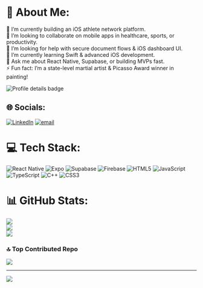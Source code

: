 # 💫 About Me:
🔭 I’m currently building an iOS athlete network platform.<br>👯 I’m looking to collaborate on mobile apps in healthcare, sports, or productivity.<br>🤝 I’m looking for help with secure document flows & iOS dashboard UI.<br>🌱 I’m currently learning Swift & advanced iOS development.<br>💬 Ask me about React Native, Supabase, or building MVPs fast.<br>⚡ Fun fact: I’m a state-level martial artist & Picasso Award winner in painting!


<img src="http://github-profile-summary-cards.vercel.app/api/cards/profile-details?username=gyroneuron&theme=vue" alt="Profile details badge"/>

## 🌐 Socials:
[![LinkedIn](https://img.shields.io/badge/LinkedIn-%230077B5.svg?logo=linkedin&logoColor=white)](https://linkedin.com/in/vivekjaglan) [![email](https://img.shields.io/badge/Email-D14836?logo=gmail&logoColor=white)](mailto:vivekjaglan34@gmail.com) 

# 💻 Tech Stack:
![React Native](https://img.shields.io/badge/react_native-%2320232a.svg?style=flat&logo=react&logoColor=%2361DAFB) ![Expo](https://img.shields.io/badge/expo-1C1E24?style=flat&logo=expo&logoColor=#D04A37) ![Supabase](https://img.shields.io/badge/Supabase-3ECF8E?style=flat&logo=supabase&logoColor=white) ![Firebase](https://img.shields.io/badge/firebase-%23039BE5.svg?style=flat&logo=firebase) ![HTML5](https://img.shields.io/badge/html5-%23E34F26.svg?style=flat&logo=html5&logoColor=white) ![JavaScript](https://img.shields.io/badge/javascript-%23323330.svg?style=flat&logo=javascript&logoColor=%23F7DF1E) ![TypeScript](https://img.shields.io/badge/typescript-%23007ACC.svg?style=flat&logo=typescript&logoColor=white) ![C++](https://img.shields.io/badge/c++-%2300599C.svg?style=flat&logo=c%2B%2B&logoColor=white) ![CSS3](https://img.shields.io/badge/css3-%231572B6.svg?style=flat&logo=css3&logoColor=white)
# 📊 GitHub Stats:
![](https://github-readme-stats.vercel.app/api?username=gyroneuron&theme=radical&hide_border=false&include_all_commits=true&count_private=false)<br/>
![](https://nirzak-streak-stats.vercel.app/?user=gyroneuron&theme=radical&hide_border=false)<br/>
![](https://github-readme-stats.vercel.app/api/top-langs/?username=gyroneuron&theme=radical&hide_border=false&include_all_commits=true&count_private=false&layout=compact)

### 🔝 Top Contributed Repo
![](https://github-contributor-stats.vercel.app/api?username=gyroneuron&limit=5&theme=dark&combine_all_yearly_contributions=true)

---
[![](https://visitcount.itsvg.in/api?id=gyroneuron&icon=0&color=0)](https://visitcount.itsvg.in)

<!-- Proudly created with GPRM ( https://gprm.itsvg.in ) -->
